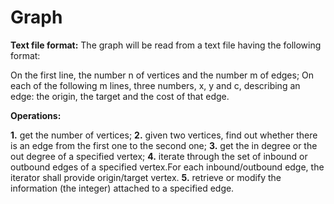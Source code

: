 # Graph

**Text file format:**
The graph will be read from a text file having the following format:

On the first line, the number n of vertices and the number m of edges;
On each of the following m lines, three numbers, x, y and c, describing an edge: the origin, the target and the cost of that edge.

**Operations:**

**1.** get the number of vertices;
**2.** given two vertices, find out whether there is an edge from the first one to the second one;
**3.** get the in degree or the out degree of a specified vertex;
**4.** iterate through the set of inbound or outbound edges of a specified vertex.For each inbound/outbound edge, the iterator shall provide origin/target vertex.
**5.** retrieve or modify the information (the integer) attached to a specified edge.
